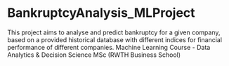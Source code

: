 # BankruptcyAnalysis_MLProject
This project aims to analyse and predict bankruptcy for a given company, based on a provided historical database with different indices for financial performance of different companies. Machine Learning Course - Data Analytics &amp; Decision Science MSc (RWTH Business School)
